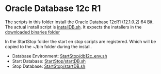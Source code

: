 # Oracle Database 12c R1
The scripts in this folder install the Oracle Database 12cR1 (12.1.0.2) 64 Bit.
The actual install script is [installDB.sh](installDB.sh).
It expects the installers in the [downloaded binaries folder ](../../../../installBinaries/Oracle/DB/12.1.0.2/x86_64/README.md)

In the StartStop folder the start en stop scripts are registered. Which will be copied to the ~/bin folder during the install.
+ Database Environment: [StartStop/db12c_env.sh](StartStop/db12c_env.sh)
+ Start Database: [StartStop/startDB.sh](StartStop/startDB.sh)
+ Stop Database: [StartStop/startDB.sh](StartStop/stopDB.sh)